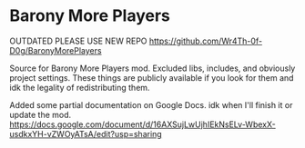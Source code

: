 # Barony More Players

OUTDATED PLEASE USE NEW REPO https://github.com/Wr4Th-0f-D0g/BaronyMorePlayers
 
Source for Barony More Players mod. Excluded libs, includes, and obviously project settings. These things are publicly available if you look for them and idk the legality of redistributing them.

Added some partial documentation on Google Docs. idk when I'll finish it or update the mod.
https://docs.google.com/document/d/16AXSujLwUjhIEkNsELv-WbexX-usdkxYH-vZWOyATsA/edit?usp=sharing

